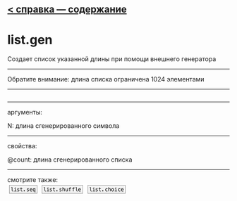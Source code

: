 [< справка — содержание](ceammc_lib.html)
---

# list.gen


Создает список указанной длины при помощи внешнего генератора

---

Обратите внимание: длина списка ограничена 1024 элементами<br>


---


```

```

---
аргументы:

N: длина сгенерированного символа<br>

---
свойства:

@count: длина сгенерированного списка<br>

---
смотрите также:<br>
[![list.seq](img/object_list.seq.png)](list.seq.html)
[![list.shuffle](img/object_list.shuffle.png)](list.shuffle.html)
[![list.choice](img/object_list.choice.png)](list.choice.html)
